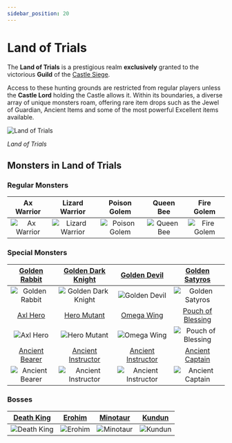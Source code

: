 ```yaml
---
sidebar_position: 20
---
```


# Land of Trials

The **Land of Trials** is a prestigious realm **exclusively** granted to the victorious **Guild** of the [Castle Siege](/events/castle-siege).

Access to these hunting grounds are restricted from regular players unless the **Castle Lord** holding the Castle allows it. Within its boundaries, a diverse array of unique monsters roam, offering rare item drops such as the Jewel of Guardian, Ancient Items and some of the most powerful Excellent items available.

![Land of Trials](/img/maps/land-of-trials.webp)

_Land of Trials_

## Monsters in Land of Trials

### Regular Monsters

|                         Ax Warrior                         |                           Lizard Warrior                           |                          Poison Golem                          |                        Queen Bee                         |                         Fire Golem                         |
| :--------------------------------------------------------: | :----------------------------------------------------------------: | :------------------------------------------------------------: | :------------------------------------------------------: | :--------------------------------------------------------: |
| ![Ax Warrior](/img/monsters/land-of-trials/ax-warrior.jpg) | ![Lizard Warrior](/img/monsters/land-of-trials/lizard-warrior.jpg) | ![Poison Golem](/img/monsters/land-of-trials/poison-golem.jpg) | ![Queen Bee](/img/monsters/land-of-trials/queen-bee.jpg) | ![Fire Golem](/img/monsters/land-of-trials/fire-golem.jpg) |

### Special Monsters

|      [Golden Rabbit](/special-monsters/others/golden-rabbit)       |     [Golden Dark Knight](/special-monsters/others/golden-dark-knight)      |           [Golden Devil](/special-monsters/others/golden-devil)           |        [Golden Satyros](/special-monsters/others/golden-satyros)         |
| :----------------------------------------------------------------: | :------------------------------------------------------------------------: | :-----------------------------------------------------------------------: | :----------------------------------------------------------------------: |
|  ![Golden Rabbit](/img/monsters/special/golden/golden-rabbit.jpg)  |    ![Golden Dark Knight](/img/monsters/special/golden/dark-knight.jpg)     |          ![Golden Devil](/img/monsters/special/golden/devil.jpg)          |       ![Golden Satyros](/img/monsters/special/golden/satyros.jpg)        |
|           [Axl Hero](/special-monsters/others/axl-hero)            |            [Hero Mutant](/special-monsters/others/hero-mutant)             |             [Omega Wing](/special-monsters/others/omega-wing)             |     [Pouch of Blessing](/special-monsters/others/pouch-of-blessing)      |
|       ![Axl Hero](/img/monsters/special/others/axl-hero.jpg)       |        ![Hero Mutant](/img/monsters/special/others/hero-mutant.jpg)        |        ![Omega Wing](/img/monsters/special/others/omega-wing.jpg)         | ![Pouch of Blessing](/img/monsters/special/others/pouch-of-blessing.jpg) |
|     [Ancient Bearer](/special-monsters/others/ancient-bearer)      |     [Ancient Instructor](/special-monsters/others/ancient-instructor)      |     [Ancient Instructor](/special-monsters/others/ancient-commander)      |       [Ancient Captain](/special-monsters/others/ancient-captain)        |
| ![Ancient Bearer](/img/monsters/special/others/ancient-bearer.jpg) | ![Ancient Instructor](/img/monsters/special/others/ancient-instructor.jpg) | ![Ancient Instructor](/img/monsters/special/others/ancient-commander.jpg) |   ![Ancient Captain](/img/monsters/special/others/ancient-captain.jpg)   |

### Bosses

|       [Death King](/special-monsters/bosses/death-king)       |     [Erohim](/special-monsters/bosses/erohim)      |     [Minotaur](/special-monsters/bosses/minotaur)      |     [Kundun](/special-monsters/bosses/kundun)      |
| :-----------------------------------------------------------: | :------------------------------------------------: | :----------------------------------------------------: | :------------------------------------------------: |
| ![Death King](/img/monsters/special/invasions/death-king.jpg) | ![Erohim](/img/monsters/special/bosses/erohim.jpg) | ![Minotaur](/img/monsters/special/bosses/minotaur.jpg) | ![Kundun](/img/monsters/special/bosses/kundun.jpg) |
